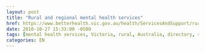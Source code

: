 ```yaml
---
layout: post
title: "Rural and regional mental health services"
href: https://www.betterhealth.vic.gov.au/health/ServicesAndSupport/rural-and-regional-mental-health-services
date: 2018-10-27 15:33:00 -0500
tags: [mental health services, Victoria, rural, Australia, directory, resources]
categories: EN
---
```


